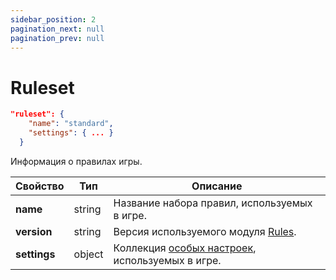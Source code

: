 ```yaml
---
sidebar_position: 2
pagination_next: null
pagination_prev: null
---
```


# Ruleset

```json
"ruleset": {
    "name": "standard",
    "settings": { ... }
  }
```

Информация о правилах игры.

| **Свойство** | **Тип** | **Описание**  |
| ------------ | -------- | ------------------- |
| **name**     | string   | Название набора правил, используемых в игре.     |
| **version**  | string   | Версия используемого модуля [Rules](https://github.com/BattlesnakeOfficial/rules).  |
| **settings** | object   | Коллекция [особых настроек](ruleset-settings), используемых в игре.         |
